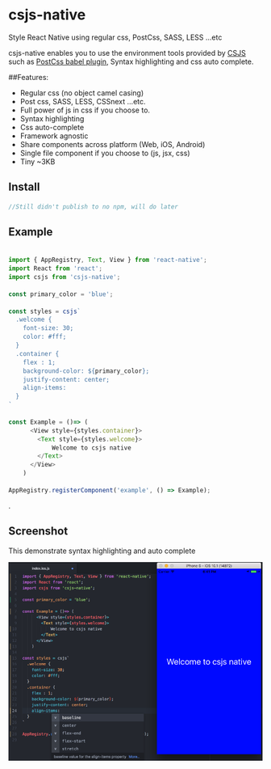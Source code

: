 # csjs-native
Style React Native  using regular css, PostCss, SASS, LESS ...etc

csjs-native enables you to use the environment tools provided by [CSJS](https://github.com/rtsao/csjs) such as [PostCss babel plugin](https://github.com/rtsao/babel-plugin-csjs-postcss), Syntax highlighting and css auto complete.

##Features:
- Regular css (no object camel casing)
- Post css, SASS, LESS, CSSnext ...etc.
- Full power of js in css if you choose to.
- Syntax highlighting
- Css auto-complete
- Framework agnostic
- Share components across platform (Web, iOS, Android)
- Single file component if you choose to (js, jsx, css)
- Tiny  ~3KB


## Install
```javascript
//Still didn't publish to no npm, will do later
```

## Example

```javascript

import { AppRegistry, Text, View } from 'react-native';
import React from 'react';
import csjs from 'csjs-native';

const primary_color = 'blue';

const styles = csjs`
  .welcome {
    font-size: 30;
    color: #fff;
  }
  .container {
    flex : 1;
    background-color: ${primary_color};
    justify-content: center;
    align-items:
  }
`

const Example = ()=> (
      <View style={styles.container}>
        <Text style={styles.welcome}>
            Welcome to csjs native
        </Text>
      </View>
    )

AppRegistry.registerComponent('example', () => Example);

```





.


## Screenshot
This demonstrate syntax highlighting and auto complete


![Component example](./docs/screenshot.png)
